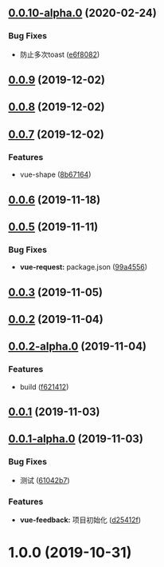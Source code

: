 ## [0.0.10-alpha.0](https://github.com/kuan1/luzhongk/compare/v0.0.9...v0.0.10-alpha.0) (2020-02-24)


### Bug Fixes

* 防止多次toast ([e6f8082](https://github.com/kuan1/luzhongk/commit/e6f808256bceae3c716c0e779cfa4d640b108414))



## [0.0.9](https://github.com/kuan1/luzhongk/compare/v0.0.8...v0.0.9) (2019-12-02)



## [0.0.8](https://github.com/kuan1/luzhongk/compare/v0.0.7...v0.0.8) (2019-12-02)



## [0.0.7](https://github.com/kuan1/luzhongk/compare/v0.0.6...v0.0.7) (2019-12-02)


### Features

* vue-shape ([8b67164](https://github.com/kuan1/luzhongk/commit/8b671649a4efa3a96ae838ead7241748610a1bdd))



## [0.0.6](https://github.com/kuan1/luzhongk/compare/v0.0.5...v0.0.6) (2019-11-18)



## [0.0.5](https://github.com/kuan1/luzhongk/compare/v0.0.4...v0.0.5) (2019-11-11)


### Bug Fixes

* **vue-request:** package.json ([99a4556](https://github.com/kuan1/luzhongk/commit/99a45568580fe045c926ce315d62958251afe8a0))



## [0.0.3](https://github.com/kuan1/luzhongk/compare/v0.0.2...v0.0.3) (2019-11-05)



## [0.0.2](https://github.com/kuan1/luzhongk/compare/v0.0.2-alpha.0...v0.0.2) (2019-11-04)



## [0.0.2-alpha.0](https://github.com/kuan1/luzhongk/compare/v0.0.1...v0.0.2-alpha.0) (2019-11-04)


### Features

* build ([f621412](https://github.com/kuan1/luzhongk/commit/f6214123111a1056f87843563c4c92809053834c))



## [0.0.1](https://github.com/kuan1/luzhongk/compare/v0.0.1-alpha.0...v0.0.1) (2019-11-03)



## [0.0.1-alpha.0](https://github.com/kuan1/luzhongk/compare/1.0.1...v0.0.1-alpha.0) (2019-11-03)


### Bug Fixes

* 测试 ([61042b7](https://github.com/kuan1/luzhongk/commit/61042b7aa0291e9a8094fc333c0396feeaed3ac2))


### Features

* **vue-feedback:** 项目初始化 ([d25412f](https://github.com/kuan1/luzhongk/commit/d25412fb0004e586af1cb59f766ed95bf3847411))



# 1.0.0 (2019-10-31)



